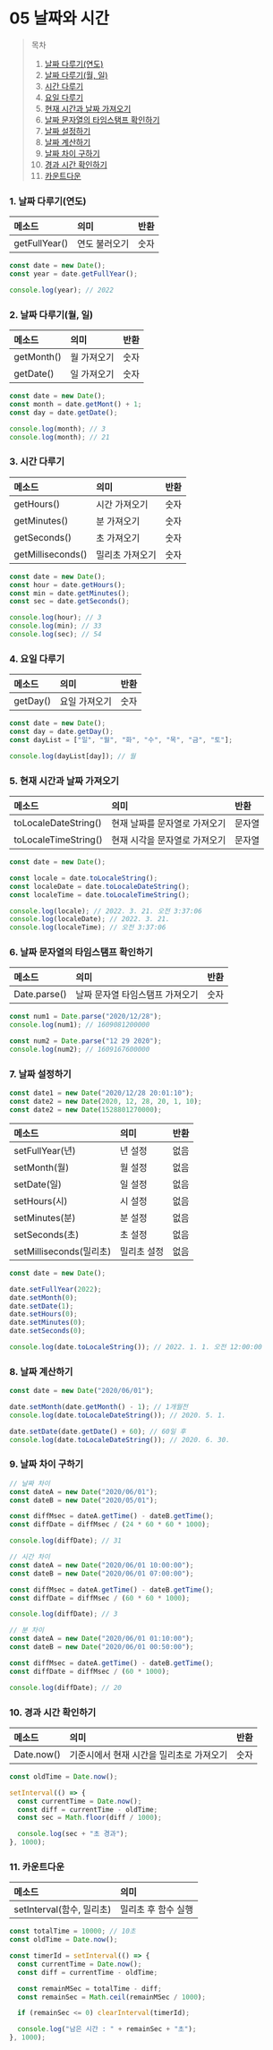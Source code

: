 # 05 날짜와 시간

> 목차
>
> 1. [날짜 다루기(연도)](#1-날짜-다루기연도)
> 2. [날짜 다루기(월, 일)](#2-날짜-다루기월-일)
> 3. [시간 다루기](#3-시간-다루기)
> 4. [요일 다루기](#4-요일-다루기)
> 5. [현재 시간과 날짜 가져오기](#5-현재-시간과-날짜-가져오기)
> 6. [날짜 문자열의 타임스탬프 확인하기](#6-날짜-문자열의-타임스탬프-확인하기)
> 7. [날짜 설정하기](#7-날짜-설정하기)
> 8. [날짜 계산하기](#8-날짜-계산하기)
> 9. [날짜 차이 구하기](#9-날짜-차이-구하기)
> 10. [경과 시간 확인하기](#10-경과-시간-확인하기)
> 11. [카운트다운](#11-카운트다운)

### 1. 날짜 다루기(연도)

| 메소드        | 의미          | 반환 |
| :------------ | :------------ | :--- |
| getFullYear() | 연도 불러오기 | 숫자 |

```javascript
const date = new Date();
const year = date.getFullYear();

console.log(year); // 2022
```

### 2. 날짜 다루기(월, 일)

| 메소드     | 의미        | 반환 |
| :--------- | :---------- | :--- |
| getMonth() | 월 가져오기 | 숫자 |
| getDate()  | 일 가져오기 | 숫자 |

```javascript
const date = new Date();
const month = date.getMont() + 1;
const day = date.getDate();

console.log(month); // 3
console.log(month); // 21
```

### 3. 시간 다루기

| 메소드            | 의미            | 반환 |
| :---------------- | :-------------- | :--- |
| getHours()        | 시간 가져오기   | 숫자 |
| getMinutes()      | 분 가져오기     | 숫자 |
| getSeconds()      | 초 가져오기     | 숫자 |
| getMilliseconds() | 밀리초 가져오기 | 숫자 |

```javascript
const date = new Date();
const hour = date.getHours();
const min = date.getMinutes();
const sec = date.getSeconds();

console.log(hour); // 3
console.log(min); // 33
console.log(sec); // 54
```

### 4. 요일 다루기

| 메소드   | 의미          | 반환 |
| :------- | :------------ | :--- |
| getDay() | 요일 가져오기 | 숫자 |

```javascript
const date = new Date();
const day = date.getDay();
const dayList = ["일", "월", "화", "수", "목", "금", "토"];

console.log(dayList[day]); // 월
```

### 5. 현재 시간과 날짜 가져오기

| 메소드               | 의미                          | 반환   |
| :------------------- | :---------------------------- | :----- |
| toLocaleDateString() | 현재 날짜를 문자열로 가져오기 | 문자열 |
| toLocaleTimeString() | 현재 시각을 문자열로 가져오기 | 문자열 |

```javascript
const date = new Date();

const locale = date.toLocaleString();
const localeDate = date.toLocaleDateString();
const localeTime = date.toLocaleTimeString();

console.log(locale); // 2022. 3. 21. 오전 3:37:06
console.log(localeDate); // 2022. 3. 21.
console.log(localeTime); // 오전 3:37:06
```

### 6. 날짜 문자열의 타임스탬프 확인하기

| 메소드       | 의미                            | 반환 |
| :----------- | :------------------------------ | :--- |
| Date.parse() | 날짜 문자열 타임스탬프 가져오기 | 숫자 |

```javascript
const num1 = Date.parse("2020/12/28");
console.log(num1); // 1609081200000

const num2 = Date.parse("12 29 2020");
console.log(num2); // 1609167600000
```

### 7. 날짜 설정하기

```javascript
const date1 = new Date("2020/12/28 20:01:10");
const date2 = new Date(2020, 12, 28, 20, 1, 10);
const date2 = new Date(1528801270000);
```

| 메소드                  | 의미        | 반환 |
| :---------------------- | :---------- | :--- |
| setFullYear(년)         | 년 설정     | 없음 |
| setMonth(월)            | 월 설정     | 없음 |
| setDate(일)             | 일 설정     | 없음 |
| setHours(시)            | 시 설정     | 없음 |
| setMinutes(분)          | 분 설정     | 없음 |
| setSeconds(초)          | 초 설정     | 없음 |
| setMilliseconds(밀리초) | 밀리초 설정 | 없음 |

```javascript
const date = new Date();

date.setFullYear(2022);
date.setMonth(0);
date.setDate(1);
date.setHours(0);
date.setMinutes(0);
date.setSeconds(0);

console.log(date.toLocaleString()); // 2022. 1. 1. 오전 12:00:00
```

### 8. 날짜 계산하기

```javascript
const date = new Date("2020/06/01");

date.setMonth(date.getMonth() - 1); // 1개월전
console.log(date.toLocaleDateString()); // 2020. 5. 1.

date.setDate(date.getDate() + 60); // 60일 후
console.log(date.toLocaleDateString()); // 2020. 6. 30.
```

### 9. 날짜 차이 구하기

```javascript
// 날짜 차이
const dateA = new Date("2020/06/01");
const dateB = new Date("2020/05/01");

const diffMsec = dateA.getTime() - dateB.getTime();
const diffDate = diffMsec / (24 * 60 * 60 * 1000);

console.log(diffDate); // 31
```

```javascript
// 시간 차이
const dateA = new Date("2020/06/01 10:00:00");
const dateB = new Date("2020/06/01 07:00:00");

const diffMsec = dateA.getTime() - dateB.getTime();
const diffDate = diffMsec / (60 * 60 * 1000);

console.log(diffDate); // 3
```

```javascript
// 분 차이
const dateA = new Date("2020/06/01 01:10:00");
const dateB = new Date("2020/06/01 00:50:00");

const diffMsec = dateA.getTime() - dateB.getTime();
const diffDate = diffMsec / (60 * 1000);

console.log(diffDate); // 20
```

### 10. 경과 시간 확인하기

| 메소드     | 의미                                     | 반환 |
| :--------- | :--------------------------------------- | :--- |
| Date.now() | 기준시에서 현재 시간을 밀리초로 가져오기 | 숫자 |

```javascript
const oldTime = Date.now();

setInterval(() => {
  const currentTime = Date.now();
  const diff = currentTime - oldTime;
  const sec = Math.floor(diff / 1000);

  console.log(sec + "초 경과");
}, 1000);
```

### 11. 카운트다운

| 메소드                    | 의미                |
| :------------------------ | :------------------ |
| setInterval(함수, 밀리초) | 밀리초 후 함수 실행 |

```javascript
const totalTime = 10000; // 10초
const oldTime = Date.now();

const timerId = setInterval(() => {
  const currentTime = Date.now();
  const diff = currentTime - oldTime;

  const remainMSec = totalTime - diff;
  const remainSec = Math.ceil(remainMSec / 1000);

  if (remainSec <= 0) clearInterval(timerId);

  console.log("남은 시간 : " + remainSec + "초");
}, 1000);
```
